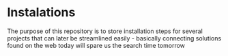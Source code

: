 # Instalations

The purpose of this repository is to store installation steps for several projects that can later be streamlined easily - basically connecting solutions found on the web today will spare us the search time tomorrow
